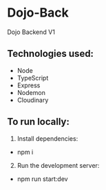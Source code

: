 # Dojo-Back
Dojo Backend V1

## Technologies used:
- Node
- TypeScript
- Express
- Nodemon
- Cloudinary


## To run locally:
1. Install dependencies:
- npm i
2. Run the development server:
- npm run start:dev